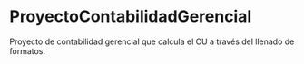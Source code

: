 # ProyectoContabilidadGerencial
Proyecto de contabilidad gerencial que calcula el CU a través del llenado de formatos.
